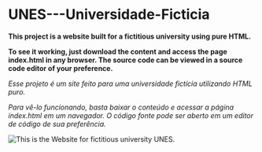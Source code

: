 # UNES---Universidade-Ficticia

**This project is a website built for a fictitious university using pure HTML.**

**To see it working, just download the content and access the page index.html in any browser. The source code can be viewed in a source code editor of your preference.** 

*Esse projeto é um site feito para uma universidade fictícia utilizando HTML puro.*

*Para vê-lo funcionando, basta baixar o conteúdo e acessar a página index.html em um navegador. O código fonte pode ser aberto em um editor de código de sua preferência.*

![This is the Website for fictitious university UNES.](https://github.com/luigilcsilva/Primeiro-Projeto-HTML---UNES/blob/main/gifunes.gif)




